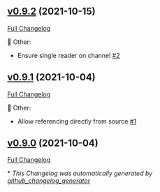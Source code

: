 

## [v0.9.2](https://github.com/devlooped/WebSocketChannel/tree/v0.9.2) (2021-10-15)

[Full Changelog](https://github.com/devlooped/WebSocketChannel/compare/v0.9.1...v0.9.2)

:hammer: Other:

- Ensure single reader on channel [\#2](https://github.com/devlooped/WebSocketChannel/issues/2)

## [v0.9.1](https://github.com/devlooped/WebSocketChannel/tree/v0.9.1) (2021-10-04)

[Full Changelog](https://github.com/devlooped/WebSocketChannel/compare/v0.9.0...v0.9.1)

:hammer: Other:

- Allow referencing directly from source [\#1](https://github.com/devlooped/WebSocketChannel/issues/1)

## [v0.9.0](https://github.com/devlooped/WebSocketChannel/tree/v0.9.0) (2021-10-04)

[Full Changelog](https://github.com/devlooped/WebSocketChannel/compare/cb8103a2f18547e9697c0902c679e7578f0c8c65...v0.9.0)



\* *This Changelog was automatically generated by [github_changelog_generator](https://github.com/github-changelog-generator/github-changelog-generator)*
